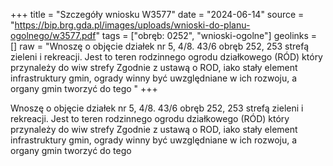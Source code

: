 +++
title = "Szczegóły wniosku W3577"
date = "2024-06-14"
source = "https://bip.brg.gda.pl/images/uploads/wnioski-do-planu-ogolnego/w3577.pdf"
tags = ["obręb: 0252", "wnioski-ogolne"]
geolinks = []
raw = "Wnoszę o objęcie działek nr 5, 4/8. 43/6 obręb 252, 253 strefą zieleni i rekreacji. Jest to teren rodzinnego ogrodu działkowego (RÓD) który przynależy do wiw strefy Zgodnie z ustawą o ROD, iako stały element infrastruktury gmin, ogrady winny być uwzględniane w ich rozwoju, a organy gmin tworzyć do tego "
+++

Wnoszę o objęcie działek nr 5, 4/8. 43/6 obręb 252, 253 strefą zieleni i rekreacji. Jest to teren
rodzinnego ogrodu działkowego (RÓD) który przynależy do wiw strefy Zgodnie z ustawą o ROD, iako stały
element infrastruktury gmin, ogrady winny być uwzględniane w ich rozwoju, a organy gmin tworzyć do tego



